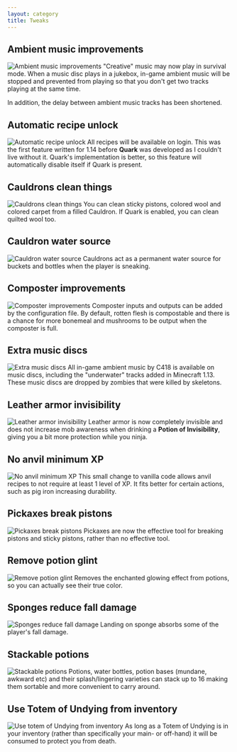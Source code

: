 ```yaml
---
layout: category
title: Tweaks
---
```


## Ambient music improvements
![Ambient music improvements](https://i.postimg.cc/Kc9PBt5b/Records-stop-background-music.png)
"Creative" music may now play in survival mode. When a music disc plays in a jukebox, in-game ambient music will be stopped and prevented from playing so that you don't get two tracks playing at the same time.

In addition, the delay between ambient music tracks has been shortened.

## Automatic recipe unlock
![Automatic recipe unlock](https://i.postimg.cc/cLk2zKZG/Automatic-recipe-unlock.png)
All recipes will be available on login.  This was the first feature written for 1.14 before **Quark** was developed as I couldn't live without it.  Quark's implementation is better, so this feature will automatically disable itself if Quark is present. 

## Cauldrons clean things
![Cauldrons clean things](https://i.postimg.cc/nzqSRTc8/Cauldrons_clean_things.jpg)
You can clean sticky pistons, colored wool and colored carpet from a filled Cauldron.
If Quark is enabled, you can clean quilted wool too. 

## Cauldron water source
![Cauldron water source](https://i.postimg.cc/j50gVPFm/Cauldron-water-source.png)
Cauldrons act as a permanent water source for buckets and bottles when the player is sneaking. 

## Composter improvements
![Composter improvements](https://i.postimg.cc/FHYD7Ttw/Composer-improvements.png)
Composter inputs and outputs can be added by the configuration file.  By default, rotten flesh is compostable and there is a chance for more bonemeal and mushrooms to be output when the composter is full.

## Extra music discs
![Extra music discs](https://i.postimg.cc/C5vsKqcF/Extra-records.png)
All in-game ambient music by C418 is available on music discs, including the "underwater" tracks added in Minecraft 1.13.  These music discs are dropped by zombies that were killed by skeletons.

## Leather armor invisibility
![Leather armor invisibility](https://i.postimg.cc/K83DZ4B2/Leather-armor-invisibility.png)
Leather armor is now completely invisible and does not increase mob awareness when drinking a **Potion of Invisibility**, giving you a bit more protection while you ninja.

## No anvil minimum XP
![No anvil minimum XP](https://i.postimg.cc/Bbw23Gvb/No-anvil-minimum-xp.png)
This small change to vanilla code allows anvil recipes to not require at least 1 level of XP. It fits better for certain actions, such as pig iron increasing durability.

## Pickaxes break pistons
![Pickaxes break pistons](https://i.postimg.cc/DzdsZGzt/Pickaxes-break-pistons.png)
Pickaxes are now the effective tool for breaking pistons and sticky pistons, rather than no effective tool.

## Remove potion glint
![Remove potion glint](https://i.postimg.cc/c153r0s4/Remove-potion-glint.png)
Removes the enchanted glowing effect from potions, so you can actually see their true color.

## Sponges reduce fall damage
![Sponges reduce fall damage](https://i.postimg.cc/bJwGwFWt/Sponges-reduce-fall-damage.png)
Landing on sponge absorbs some of the player's fall damage.

## Stackable potions
![Stackable potions](https://i.postimg.cc/zvMHMSdR/Stackable-potions.png)
Potions, water bottles, potion bases (mundane, awkward etc) and their splash/lingering varieties can stack up to 16 making them sortable and more convenient to carry around.

## Use Totem of Undying from inventory
![Use totem of Undying from inventory](https://i.postimg.cc/3wB47HSh/Use-totem-from-inventory.png)
As long as a Totem of Undying is in your inventory (rather than specifically your main- or off-hand) it will be consumed to protect you from death.